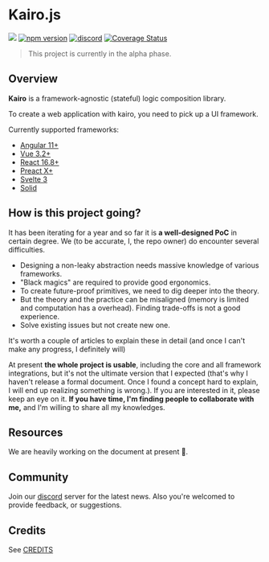 # Kairo.js

![](https://img.shields.io/npm/l/kairo) 
[![npm version](https://img.shields.io/npm/v/kairo)](https://www.npmjs.com/package/kairo)
[![discord](https://img.shields.io/discord/759760966191153192)](https://discord.gg/pDkYpa6Mxu)
[![Coverage Status](https://coveralls.io/repos/github/3Shain/kairo/badge.svg?branch=master)](https://coveralls.io/github/3Shain/kairo?branch=master)

> This project is currently in the alpha phase.

## Overview

__Kairo__ is a framework-agnostic (stateful) logic composition library. 

To create a web application with kairo, you need to pick up a UI framework. 

Currently supported frameworks:

* [Angular 11+](https://github.com/3Shain/kairo/tree/master/packages/angular)
* [Vue 3.2+](https://github.com/3Shain/kairo/tree/master/packages/vue)
* [React 16.8+](https://github.com/3Shain/kairo/tree/master/packages/react)
* [Preact X+](https://github.com/3Shain/kairo/tree/master/packages/preact)
* [Svelte 3](https://github.com/3Shain/kairo/tree/master/packages/svelte)
* [Solid](https://github.com/3Shain/kairo/tree/master/packages/solid)

## How is this project going?

It has been iterating for a year and so far it is __a well-designed PoC__ in certain degree.
We (to be accurate, I, the repo owner) do encounter several difficulties.
* Designing a non-leaky abstraction needs massive knowledge of various frameworks.
* "Black magics" are required to provide good ergonomics.
* To create future-proof primitives, we need to dig deeper into the theory.
* But the theory and the practice can be misaligned (memory is limited and computation has a overhead). Finding trade-offs is not a good experience.
* Solve existing issues but not create new one.

It's worth a couple of articles to explain these in detail (and once I can't make any progress, I definitely will)

At present __the whole project is usable__, including the core and all framework integrations, but it's not the ultimate version that I expected (that's why I haven't release a formal document. Once I found a concept hard to explain, I will end up realizing something is wrong.). If you are interested in it, please keep an eye on it. __If you have time, I'm finding people to collaborate with me,__ and I'm willing to share all my knowledges.

## Resources

We are heavily working on the document at present 💪. 
## Community

Join our [discord](https://discord.gg/pDkYpa6Mxu) server for the latest news. Also you're welcomed to provide feedback, or suggestions.


## Credits

See [CREDITS](CREDITS.md)